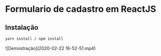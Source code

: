 
# Formulario de cadastro em ReactJS


## Instalação


```bash
yarn install / npm install
```
![Demostração](2020-02-22 16-52-51.mp4)

